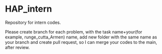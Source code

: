 # HAP_intern
Repository for intern codes. 

Please create branch for each problem, with the task name+your(for example, runge_cutta_Armen) name, add new folder with the same name as your branch and create pull request, so I can merge your codes to the main, after review.  
